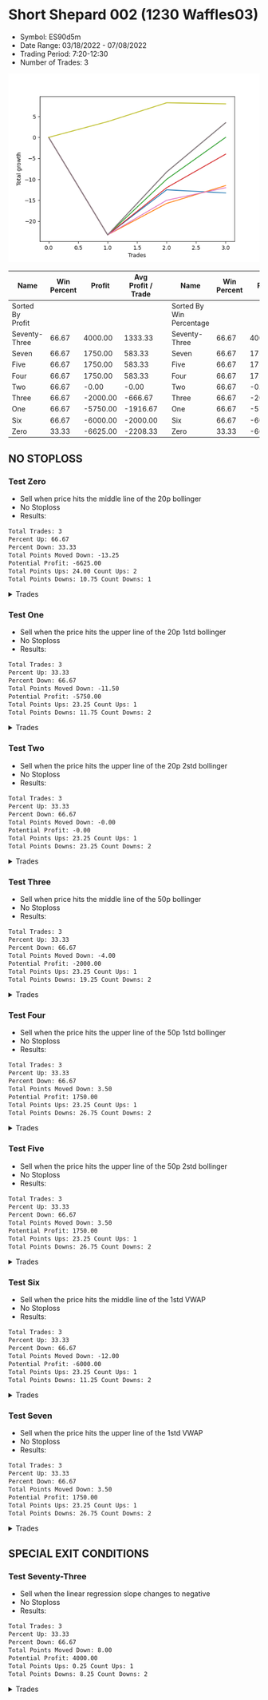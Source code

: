 # Short Shepard 002 (1230 Waffles03) 
- Symbol: ES90d5m
- Date Range: 03/18/2022 - 07/08/2022
- Trading Period: 7:20-12:30
- Number of Trades: 3

![Plot](ShortShepard002(1230Waffles03)ES90d5m.png)

| Name | Win Percent | Profit | Avg Profit / Trade |     | Name | Win Percent | Profit | Avg Profit / Trade |
| ---- | ----------- | ------ | ------------------ | --- | ---- | ----------- | ------ | ------------------ |
| Sorted By <br> Profit | | | | | Sorted By <br> Win Percentage ||||
| Seventy-Three | 66.67 | 4000.00 | 1333.33 |     | Seventy-Three | 66.67 | 4000.00 | 1333.33 |
| Seven | 66.67 | 1750.00 | 583.33 |     | Seven | 66.67 | 1750.00 | 583.33 |
| Five | 66.67 | 1750.00 | 583.33 |     | Five | 66.67 | 1750.00 | 583.33 |
| Four | 66.67 | 1750.00 | 583.33 |     | Four | 66.67 | 1750.00 | 583.33 |
| Two | 66.67 | -0.00 | -0.00 |     | Two | 66.67 | -0.00 | -0.00 |
| Three | 66.67 | -2000.00 | -666.67 |     | Three | 66.67 | -2000.00 | -666.67 |
| One | 66.67 | -5750.00 | -1916.67 |     | One | 66.67 | -5750.00 | -1916.67 |
| Six | 66.67 | -6000.00 | -2000.00 |     | Six | 66.67 | -6000.00 | -2000.00 |
| Zero | 33.33 | -6625.00 | -2208.33 |     | Zero | 33.33 | -6625.00 | -2208.33 |

## NO STOPLOSS

### Test Zero
* Sell when price hits the middle line of the 20p bollinger
* No Stoploss
* Results:
```
Total Trades: 3
Percent Up: 66.67
Percent Down: 33.33
Total Points Moved Down: -13.25
Potential Profit: -6625.00
Total Points Ups: 24.00 Count Ups: 2
Total Points Downs: 10.75 Count Downs: 1
```

<details><summary>Trades</summary>

<code>In: 2022-04-07 11:15:00		Out: 2022-04-07 12:50:00		Total Position Time: 95:00		Total Move Down: -23.25		Total to Date: -23.25</code> <br />
<code>In: 2022-06-10 11:25:00		Out: 2022-06-10 11:41:30		Total Position Time: 16:30		Total Move Down: 10.75		Total to Date: -12.50</code> <br />
<code>In: 2022-06-10 12:05:00		Out: 2022-06-10 12:42:40		Total Position Time: 37:40		Total Move Down: -0.75		Total to Date: -13.25</code> <br />


</details>

### Test One
* Sell when the price hits the upper line of the 20p 1std bollinger
* No Stoploss
* Results:
```
Total Trades: 3
Percent Up: 33.33
Percent Down: 66.67
Total Points Moved Down: -11.50
Potential Profit: -5750.00
Total Points Ups: 23.25 Count Ups: 1
Total Points Downs: 11.75 Count Downs: 2
```

<details><summary>Trades</summary>

<code>In: 2022-04-07 11:15:00		Out: 2022-04-07 12:50:00		Total Position Time: 95:00		Total Move Down: -23.25		Total to Date: -23.25</code> <br />
<code>In: 2022-06-10 11:25:00		Out: 2022-06-10 12:45:40		Total Position Time: 80:40		Total Move Down: 7.50		Total to Date: -15.75</code> <br />
<code>In: 2022-06-10 12:05:00		Out: 2022-06-10 12:45:40		Total Position Time: 40:40		Total Move Down: 4.25		Total to Date: -11.50</code> <br />


</details>

### Test Two
* Sell when the price hits the upper line of the 20p 2std bollinger
* No Stoploss
* Results:
```
Total Trades: 3
Percent Up: 33.33
Percent Down: 66.67
Total Points Moved Down: -0.00
Potential Profit: -0.00
Total Points Ups: 23.25 Count Ups: 1
Total Points Downs: 23.25 Count Downs: 2
```

<details><summary>Trades</summary>

<code>In: 2022-04-07 11:15:00		Out: 2022-04-07 12:50:00		Total Position Time: 95:00		Total Move Down: -23.25		Total to Date: -23.25</code> <br />
<code>In: 2022-06-10 11:25:00		Out: 2022-06-10 12:46:55		Total Position Time: 81:55		Total Move Down: 13.25		Total to Date: -10.00</code> <br />
<code>In: 2022-06-10 12:05:00		Out: 2022-06-10 12:46:55		Total Position Time: 41:55		Total Move Down: 10.00		Total to Date: 0.00</code> <br />


</details>

### Test Three
* Sell when price hits the middle line of the 50p bollinger
* No Stoploss
* Results:
```
Total Trades: 3
Percent Up: 33.33
Percent Down: 66.67
Total Points Moved Down: -4.00
Potential Profit: -2000.00
Total Points Ups: 23.25 Count Ups: 1
Total Points Downs: 19.25 Count Downs: 2
```

<details><summary>Trades</summary>

<code>In: 2022-04-07 11:15:00		Out: 2022-04-07 12:50:00		Total Position Time: 95:00		Total Move Down: -23.25		Total to Date: -23.25</code> <br />
<code>In: 2022-06-10 11:25:00		Out: 2022-06-10 12:46:10		Total Position Time: 81:10		Total Move Down: 11.25		Total to Date: -12.00</code> <br />
<code>In: 2022-06-10 12:05:00		Out: 2022-06-10 12:46:10		Total Position Time: 41:10		Total Move Down: 8.00		Total to Date: -4.00</code> <br />


</details>

### Test Four
* Sell when the price hits the upper line of the 50p 1std bollinger
* No Stoploss
* Results:
```
Total Trades: 3
Percent Up: 33.33
Percent Down: 66.67
Total Points Moved Down: 3.50
Potential Profit: 1750.00
Total Points Ups: 23.25 Count Ups: 1
Total Points Downs: 26.75 Count Downs: 2
```

<details><summary>Trades</summary>

<code>In: 2022-04-07 11:15:00		Out: 2022-04-07 12:50:00		Total Position Time: 95:00		Total Move Down: -23.25		Total to Date: -23.25</code> <br />
<code>In: 2022-06-10 11:25:00		Out: 2022-06-10 12:50:00		Total Position Time: 85:00		Total Move Down: 15.00		Total to Date: -8.25</code> <br />
<code>In: 2022-06-10 12:05:00		Out: 2022-06-10 12:50:00		Total Position Time: 45:00		Total Move Down: 11.75		Total to Date: 3.50</code> <br />


</details>

### Test Five
* Sell when the price hits the upper line of the 50p 2std bollinger
* No Stoploss
* Results:
```
Total Trades: 3
Percent Up: 33.33
Percent Down: 66.67
Total Points Moved Down: 3.50
Potential Profit: 1750.00
Total Points Ups: 23.25 Count Ups: 1
Total Points Downs: 26.75 Count Downs: 2
```

<details><summary>Trades</summary>

<code>In: 2022-04-07 11:15:00		Out: 2022-04-07 12:50:00		Total Position Time: 95:00		Total Move Down: -23.25		Total to Date: -23.25</code> <br />
<code>In: 2022-06-10 11:25:00		Out: 2022-06-10 12:50:00		Total Position Time: 85:00		Total Move Down: 15.00		Total to Date: -8.25</code> <br />
<code>In: 2022-06-10 12:05:00		Out: 2022-06-10 12:50:00		Total Position Time: 45:00		Total Move Down: 11.75		Total to Date: 3.50</code> <br />


</details>

### Test Six
* Sell when the price hits the middle line of the 1std VWAP
* No Stoploss
* Results:
```
Total Trades: 3
Percent Up: 33.33
Percent Down: 66.67
Total Points Moved Down: -12.00
Potential Profit: -6000.00
Total Points Ups: 23.25 Count Ups: 1
Total Points Downs: 11.25 Count Downs: 2
```

<details><summary>Trades</summary>

<code>In: 2022-04-07 11:15:00		Out: 2022-04-07 12:50:00		Total Position Time: 95:00		Total Move Down: -23.25		Total to Date: -23.25</code> <br />
<code>In: 2022-06-10 11:25:00		Out: 2022-06-10 11:40:10		Total Position Time: 15:10		Total Move Down: 8.25		Total to Date: -15.00</code> <br />
<code>In: 2022-06-10 12:05:00		Out: 2022-06-10 12:44:05		Total Position Time: 39:05		Total Move Down: 3.00		Total to Date: -12.00</code> <br />


</details>

### Test Seven
* Sell when the price hits the upper line of the 1std VWAP
* No Stoploss
* Results:
```
Total Trades: 3
Percent Up: 33.33
Percent Down: 66.67
Total Points Moved Down: 3.50
Potential Profit: 1750.00
Total Points Ups: 23.25 Count Ups: 1
Total Points Downs: 26.75 Count Downs: 2
```

<details><summary>Trades</summary>

<code>In: 2022-04-07 11:15:00		Out: 2022-04-07 12:50:00		Total Position Time: 95:00		Total Move Down: -23.25		Total to Date: -23.25</code> <br />
<code>In: 2022-06-10 11:25:00		Out: 2022-06-10 12:50:00		Total Position Time: 85:00		Total Move Down: 15.00		Total to Date: -8.25</code> <br />
<code>In: 2022-06-10 12:05:00		Out: 2022-06-10 12:50:00		Total Position Time: 45:00		Total Move Down: 11.75		Total to Date: 3.50</code> <br />


</details>

## SPECIAL EXIT CONDITIONS 

### Test Seventy-Three
* Sell when the linear regression slope changes to negative
* No Stoploss
* Results:
```
Total Trades: 3
Percent Up: 33.33
Percent Down: 66.67
Total Points Moved Down: 8.00
Potential Profit: 4000.00
Total Points Ups: 0.25 Count Ups: 1
Total Points Downs: 8.25 Count Downs: 2
```

<details><summary>Trades</summary>

<code>In: 2022-04-07 11:15:00		Out: 2022-04-07 11:18:05		Total Position Time: 03:05		Total Move Down: 3.75		Total to Date: 3.75</code> <br />
<code>In: 2022-06-10 11:25:00		Out: 2022-06-10 11:28:05		Total Position Time: 03:05		Total Move Down: 4.50		Total to Date: 8.25</code> <br />
<code>In: 2022-06-10 12:05:00		Out: 2022-06-10 12:08:05		Total Position Time: 03:05		Total Move Down: -0.25		Total to Date: 8.00</code> <br />


</details>
